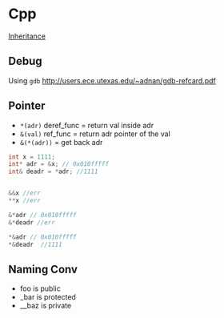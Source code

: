 # Cpp

[Inheritance](https://www.tutorialspoint.com/cplusplus/cpp_inheritance.htm)

## Debug

Using `gdb` http://users.ece.utexas.edu/~adnan/gdb-refcard.pdf

## Pointer

- `*(adr)` deref_func = return val inside adr
- `&(val)` ref_func = return adr pointer of the val
- `&(*(adr))` = get back adr

```cpp
int x = 1111;
int* adr = &x; // 0x010fffff
int& deadr = *adr; //1111


&&x //err
**x //err

&*adr // 0x010fffff
&*deadr //err

*&adr // 0x010fffff
*&deadr  //1111
```

## Naming Conv

- foo is public
- \_bar is protected
- \_\_baz is private
